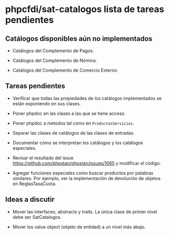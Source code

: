 # phpcfdi/sat-catalogos lista de tareas pendientes

## Catálogos disponibles aún no implementados

- Catálogos del Complemento de Pagos.

- Catálogos del Complemento de Nómina.

- Catálogos del Complemento de Comercio Exterior.

## Tareas pendientes

- Verificar que todas las propiedades de los catálogos implementados se están exponiendo en sus clases.

- Poner phpdoc en las clases a las que se tiene acceso.

- Poner phpdoc a metodos tal como en `ProductosServicios`.

- Separar las clases de catálogos de las clases de entradas.

- Documentar cómo se interpretan los catálogos y los catálogos especiales.

- Revisar el resultado del issue https://github.com/phpstan/phpstan/issues/1065 y modificar el código.

- Agregar funciones especiales como buscar productos por palabras similares.
  Por ejemplo, ver la implementación de devolución de objetos en ReglasTasaCuota.

## Ideas a discutir

- Mover las interfaces, abstracts y traits. La única clase de primer nivel debe ser SatCatalogos.

- Mover los value object (objeto de entidad) a un nivel más abajo.

